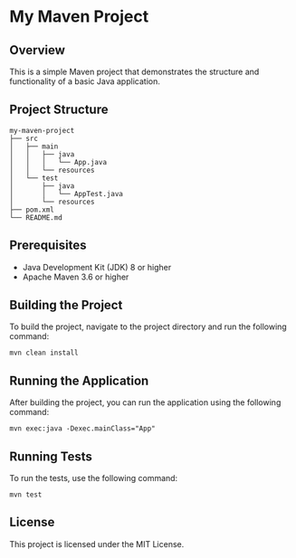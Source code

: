 # My Maven Project

## Overview
This is a simple Maven project that demonstrates the structure and functionality of a basic Java application.

## Project Structure
```
my-maven-project
├── src
│   ├── main
│   │   ├── java
│   │   │   └── App.java
│   │   └── resources
│   └── test
│       ├── java
│       │   └── AppTest.java
│       └── resources
├── pom.xml
└── README.md
```

## Prerequisites
- Java Development Kit (JDK) 8 or higher
- Apache Maven 3.6 or higher

## Building the Project
To build the project, navigate to the project directory and run the following command:
```
mvn clean install
```

## Running the Application
After building the project, you can run the application using the following command:
```
mvn exec:java -Dexec.mainClass="App"
```

## Running Tests
To run the tests, use the following command:
```
mvn test
```

## License
This project is licensed under the MIT License.